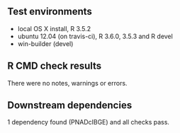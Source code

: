 ## Test environments
* local OS X install, R 3.5.2
* ubuntu 12.04 (on travis-ci), R 3.6.0, 3.5.3 and R devel
* win-builder (devel)

## R CMD check results
There were no notes, warnings or errors.

## Downstream dependencies
1 dependency found (PNADcIBGE) and all checks pass.
